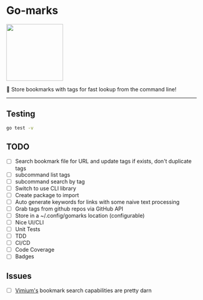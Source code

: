 # Go-marks

<img src=https://github.com/egonelbre/gophers/blob/master/vector/fairy-tale/witch-learning.svg height=150 width=150> 

📖 Store bookmarks with tags for fast lookup from the command line!

----

## Testing

```bash
go test -v
```

## TODO
- [ ] Search bookmark file for URL and update tags if exists, don't duplicate tags
- [ ] subcommand list tags
- [ ] subcommand search by tag
- [ ] Switch to use CLI library
- [ ] Create package to import
- [ ] Auto generate keywords for links with some naive text processing
- [ ] Grab tags from github repos via GitHub API
- [ ] Store in a ~/.config/gomarks location (configurable)
- [ ] Nice UI/CLI
- [ ] Unit Tests
- [ ] TDD
- [ ] CI/CD
- [ ] Code Coverage
- [ ] Badges

## Issues
* [ ] [Vimium's](https://github.com/philc/vimium) bookmark search capabilities are pretty darn
